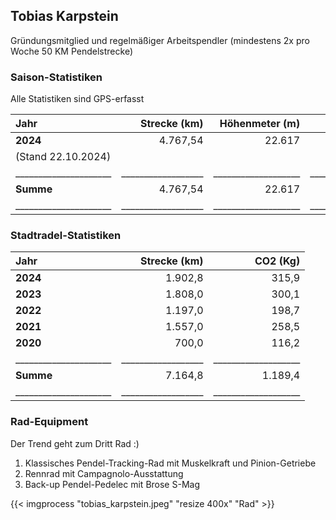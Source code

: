 ## Tobias Karpstein

Gründungsmitglied und regelmäßiger Arbeitspendler (mindestens 2x pro Woche 50 KM Pendelstrecke)

### Saison-Statistiken

Alle Statistiken sind GPS-erfasst

| Jahr                | Strecke (km)     | Höhenmeter (m)    | Zeit             | Pace       |
| :------------------ | ----------------:| ----------------: |----------------: |----------: |
| **2024**            | 4.767,54         | 22.617            | 235 h 2 min      |20,6 km/h   |
| (Stand 22.10.2024)  |                  |                   |                  |            |
|_____________________|__________________|___________________|__________________|____________|
| **Summe**           | 4.767,54         | 22.617            | 235 h 2 min      |            |
|_____________________|__________________|___________________|__________________|____________|

### Stadtradel-Statistiken

| Jahr                | Strecke (km)     | CO2 (Kg)          |
| :------------------ | ----------------:| ----------------: |
| **2024**            | 1.902,8          | 315,9             |
| **2023**            | 1.808,0          | 300,1             |
| **2022**            | 1.197,0          | 198,7             |
| **2021**            | 1.557,0          | 258,5             |
| **2020**            | 700,0            | 116,2             |
|_____________________|__________________|___________________|
| **Summe**           | 7.164,8          | 1.189,4           |
|_____________________|__________________|___________________|

### Rad-Equipment

Der Trend geht zum Dritt Rad :)

1. Klassisches Pendel-Tracking-Rad mit Muskelkraft und Pinion-Getriebe
2. Rennrad mit Campagnolo-Ausstattung
3. Back-up Pendel-Pedelec mit Brose S-Mag

{{< imgprocess "tobias_karpstein.jpeg" "resize 400x" "Rad" >}}
